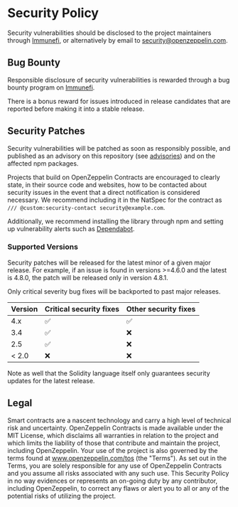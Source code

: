 # Security Policy

Security vulnerabilities should be disclosed to the project maintainers through [Immunefi], or alternatively by email to security@openzeppelin.com.

[Immunefi]: https://immunefi.com/bounty/openzeppelin
## Bug Bounty

Responsible disclosure of security vulnerabilities is rewarded through a bug bounty program on [Immunefi].

There is a bonus reward for issues introduced in release candidates that are reported before making it into a stable release.

## Security Patches

Security vulnerabilities will be patched as soon as responsibly possible, and published as an advisory on this repository (see [advisories]) and on the affected npm packages.

[advisories]: https://github.com/OpenZeppelin/openzeppelin-contracts/security/advisories

Projects that build on OpenZeppelin Contracts are encouraged to clearly state, in their source code and websites, how to be contacted about security issues in the event that a direct notification is considered necessary. We recommend including it in the NatSpec for the contract as `/// @custom:security-contact security@example.com`.

Additionally, we recommend installing the library through npm and setting up vulnerability alerts such as [Dependabot].

[Dependabot]: https://docs.github.com/en/code-security/supply-chain-security/understanding-your-software-supply-chain/about-supply-chain-security#what-is-dependabot

### Supported Versions

Security patches will be released for the latest minor of a given major release. For example, if an issue is found in versions >=4.6.0 and the latest is 4.8.0, the patch will be released only in version 4.8.1.

Only critical severity bug fixes will be backported to past major releases.

| Version | Critical security fixes | Other security fixes |
| ------- | ----------------------- | -------------------- |
| 4.x     | :white_check_mark:      | :white_check_mark:   |
| 3.4     | :white_check_mark:      | :x:                  |
| 2.5     | :white_check_mark:      | :x:                  |
| < 2.0   | :x:                     | :x:                  |

Note as well that the Solidity language itself only guarantees security updates for the latest release.

## Legal

Smart contracts are a nascent technology and carry a high level of technical risk and uncertainty.  OpenZeppelin Contracts is made available under the MIT License, which disclaims all warranties in relation to the project and which limits the liability of those that contribute and maintain the project, including OpenZeppelin. Your use of the project is also governed by the terms found at www.openzeppelin.com/tos (the "Terms"). As set out in the Terms, you are solely responsible for any use of OpenZeppelin Contracts and you assume all risks associated with any such use. This Security Policy in no way evidences or represents an on-going duty by any contributor, including OpenZeppelin, to correct any flaws or alert you to all or any of the potential risks of utilizing the project.
